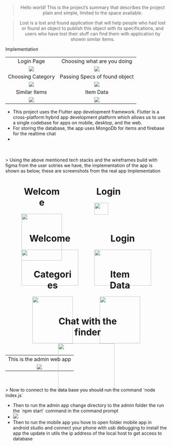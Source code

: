 <div align="center">

</div>

<div align="center">

> Hello world! This is the project’s summary that describes the project plain and simple, limited to the space available. 

> Lost is a lost and found application that will help people who had lost or found an object to publish this object with its specifications, and users who have lost their stuff can find them with application by showin similar items.
 </div>


 <table align="center" style="text-align: center;">
   <tr>Implementation</tr>
   <tr>
       <td>Login Page</td>
    <td>Choosing what are you doing</td>
   </tr>
   
   <tr>
     <td><img src="./Readme/one.png"/></td>
     <td><img src="./Readme/2.png"/></td>
     
   </tr>
   <tr>
       <td>Choosing Category</td>
    <td>Passing Specs of found object</td>
   </tr>
   
   <tr>
     <td><img src="./Readme/three.png"/></td>
     <td><img src="./Readme/four.png"/></td>
     
   </tr>
   <tr>
       <td>Similar Items</td>
    <td>Item Data</td>
   </tr>
   
   <tr>
     <td><img src="./Readme/five.png"/></td>
     <td><img src="./Readme/six.png"/></td>
     
   </tr>      
      
</table>
<ul>  
   <li>
      This project uses the Flutter app development framework. Flutter is a cross-platform hybrid app development platform which allows us to use a single codebase for apps on mobile, desktop, and the web.
   </li>
   <li>
       For storing the database, the app uses MongoDb for items and firebase for the realtime chat
      </li>
      <li>
      </ul>
      <br><br>
> Using the above mentioned tech stacks and the wireframes build with figma from the user sotries we have, the implementation of the app is shown as below, these are screenshots from the real app

<table align="center" style="text-align: center;">
   <tr>Implementation</tr>
 
   
   <tr>
    <div style="display:flex;justify-content:space-around; flex-direction: row;">
    <div style="width: 25%;">
      <h1 style="text-align: center; width: 100%;">Welcome</h1>
      <img src="./Readme/sc1.jpeg" width="100%"/>
    </div>
    <div style="width: 35%;">
      <h1 style="text-align: center; width: 50%;">Login</h1>
      <img src="./Readme/sc2.jpeg" width="50%"/>
    </div>
   </div>   
  </tr> 
   
   <tr>
    <div style="display:flex;justify-content:space-evenly;">
      <div style="width: 35%;">
        <h1 style="text-align: center; width: 100%;">Welcome</h1>
        <img src="./Readme/sc5.jpeg" width="100%"/>
      </div>
      <div style="width: 35%;">
        <h1 style="text-align: center; width: 100%;">Login</h1>
        <img src="./Readme/sc4.jpeg" width="100%"/>
      </div>
     </div>     
   </tr>
   
   
   <tr>
    <div style="display:flex;justify-content:space-evenly;flex-direction:row">
      <div style="width: 25%;">
        <h1 style="text-align: center; width: 100%;">Categories</h1>
        <img src="./Readme/sc6.jpeg" width="100%"/>
      </div>
      <div style="width: 25%;">
        <h1 style="text-align: center; width: 100%;">Item Data</h1>
        <img src="./Readme/sc7.jpeg" width="100%"/>
      </div>
     </div>          
   </tr>   
   <tr>
    <div style="display:flex;justify-content:space-evenly;">
      <div style="width: 35%;">
        <h1 style="text-align: center; width: 105%;">Chat with the finder</h1>
        <img src="./Readme/sc3.jpeg" width="100%"/>
      </div>
     </div>     
   </tr>  
   <tr>
   <td>
   This is the admin web app
   </td>
   </tr> 
     <tr>
   <td><img src="./Readme/admin.jpg"/></td>
   </tr> 
      
</table>
<br><br>
> Now to connect to the data base you should run the command  `node index.js`

<ul>  
   <li>
   Then to run the admin app change directory to the admin folder the run the `npm start` command in the command prompt
   </li>
   <li>
   <img src="./Readme/runadmin.jpg"/>
   </li>
     <li>
   Then to run the mobile app you hove to open folder mobile app in android studio and connect your phone with usb debugging to install the app the update in utils the ip address of the local host to get access to database
   </li>
  
   
</ul>

